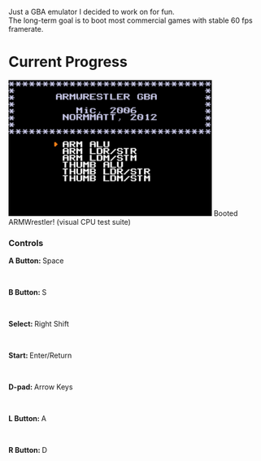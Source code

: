 Just a GBA emulator I decided to work on for fun.<br>
The long-term goal is to boot most commercial games with stable 60 fps framerate.<br>
<h1>Current Progress</h1>
<img src="/Desu/non-code/armwrestler boot.gif" width="400">
Booted ARMWrestler! (visual CPU test suite)
<h3>Controls</h3>
<p><b>A Button: </b>Space</p><br/>
<p><b>B Button: </b>S</p><br/>
<p><b>Select: </b>Right Shift</p><br/>
<p><b>Start: </b>Enter/Return</p><br/>
<p><b>D-pad: </b>Arrow Keys</p><br/>
<p><b>L Button: </b>A</p><br/>
<p><b>R Button: </b>D</p><br/>
